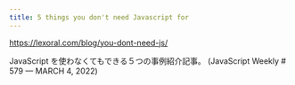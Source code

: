 ```yaml
---
title: 5 things you don't need Javascript for
---
```


https://lexoral.com/blog/you-dont-need-js/

JavaScript を使わなくてもできる５つの事例紹介記事。 (JavaScript Weekly #​579 — MARCH 4, 2022)

